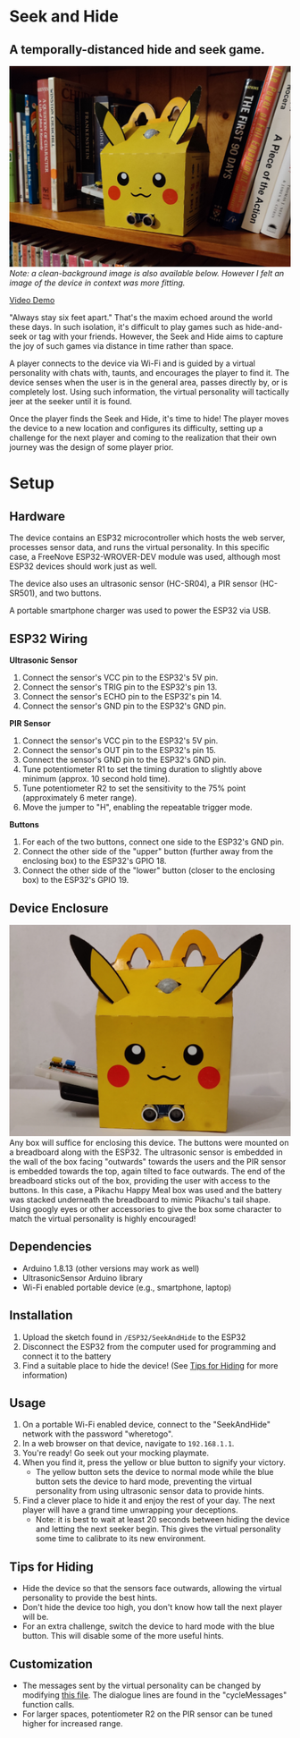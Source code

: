 # Seek and Hide <!-- omit in toc -->
## A temporally-distanced hide and seek game. <!-- omit in toc -->
![Image of the Seek and Hide device](media/image_shelf.jpg)
_Note: a clean-background image is also available below. However I felt an image of the device in context was more fitting._

[Video Demo](https://youtu.be/XuIBb4wW9iY)

"Always stay six feet apart." That's the maxim echoed around the world these days. In such isolation, it's difficult to play games such as hide-and-seek or tag with your friends. However, the Seek and Hide aims to capture the joy of such games via distance in time rather than space.

A player connects to the device via Wi-Fi and is guided by a virtual personality with chats with, taunts, and encourages the player to find it. The device senses when the user is in the general area, passes directly by, or is completely lost. Using such information, the virtual personality will tactically jeer at the seeker until it is found.

Once the player finds the Seek and Hide, it's time to hide! The player moves the device to a new location and configures its difficulty, setting up a challenge for the next player and coming to the realization that their own journey was the design of some player prior.

# Setup
## Hardware
The device contains an ESP32 microcontroller which hosts the web server, processes sensor data, and runs the virtual personality. In this specific case, a FreeNove ESP32-WROVER-DEV module was used, although most ESP32 devices should work just as well.

The device also uses an ultrasonic sensor (HC-SR04), a PIR sensor (HC-SR501), and two buttons.

A portable smartphone charger was used to power the ESP32 via USB.

## ESP32 Wiring
__Ultrasonic Sensor__
1. Connect the sensor's VCC pin to the ESP32's 5V pin.
2. Connect the sensor's TRIG pin to the ESP32's pin 13.
3. Connect the sensor's ECHO pin to the ESP32's pin 14.
4. Connect the sensor's GND pin to the ESP32's GND pin.

__PIR Sensor__
1. Connect the sensor's VCC pin to the ESP32's 5V pin.
2. Connect the sensor's OUT pin to the ESP32's pin 15.
3. Connect the sensor's GND pin to the ESP32's GND pin.
4. Tune potentiometer R1 to set the timing duration to slightly above minimum (approx. 10 second hold time).
5. Tune potentiometer R2 to set the sensitivity to the 75% point (approximately 6 meter range).
6. Move the jumper to "H", enabling the repeatable trigger mode.

__Buttons__
1. For each of the two buttons, connect one side to the ESP32's GND pin.
2. Connect the other side of the "upper" button (further away from the enclosing box) to the ESP32's GPIO 18.
3. Connect the other side of the "lower" button (closer to the enclosing box) to the ESP32's GPIO 19.

## Device Enclosure
![Image of the device](media/image_plain.jpg)
Any box will suffice for enclosing this device. The buttons were mounted on a breadboard along with the ESP32. The ultrasonic sensor is embedded in the wall of the box facing "outwards" towards the users and the PIR sensor is embedded towards the top, again tilted to face outwards. The end of the breadboard sticks out of the box, providing the user with access to the buttons. In this case, a Pikachu Happy Meal box was used and the battery was stacked underneath the breadboard to mimic Pikachu's tail shape. Using googly eyes or other accessories to give the box some character to match the virtual personality is highly encouraged!

## Dependencies
- Arduino 1.8.13 (other versions may work as well)
- UltrasonicSensor Arduino library
- Wi-Fi enabled portable device (e.g., smartphone, laptop)

## Installation
1. Upload the sketch found in `/ESP32/SeekAndHide` to the ESP32
2. Disconnect the ESP32 from the computer used for programming and connect it to the battery
3. Find a suitable place to hide the device! (See [Tips for Hiding](#tips-for-hiding) for more information)

## Usage
1. On a portable Wi-Fi enabled device, connect to the "SeekAndHide" network with the password "wheretogo".
2. In a web browser on that device, navigate to `192.168.1.1`.
3. You're ready! Go seek out your mocking playmate.
4. When you find it, press the yellow or blue button to signify your victory.
   - The yellow button sets the device to normal mode while the blue button sets the device to hard mode, preventing the virtual personality from using ultrasonic sensor data to provide hints.
5. Find a clever place to hide it and enjoy the rest of your day. The next player will have a grand time unwrapping your deceptions.
   - Note: it is best to wait at least 20 seconds between hiding the device and letting the next seeker begin. This gives the virtual personality some time to calibrate to its new environment.

## Tips for Hiding
- Hide the device so that the sensors face outwards, allowing the virtual personality to provide the best hints.
- Don't hide the device too high, you don't know how tall the next player will be.
- For an extra challenge, switch the device to hard mode with the blue button. This will disable some of the more useful hints.

## Customization
- The messages sent by the virtual personality can be changed by modifying [this file](ESP32/SeekAndHide/SeekAndHide.ino). The dialogue lines are found in the "cycleMessages" function calls.
- For larger spaces, potentiometer R2 on the PIR sensor can be tuned higher for increased range.